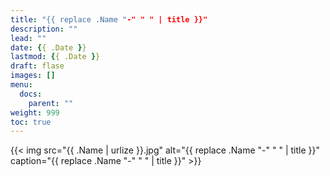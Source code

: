 ```yaml
---
title: "{{ replace .Name "-" " " | title }}"
description: ""
lead: ""
date: {{ .Date }}
lastmod: {{ .Date }}
draft: flase
images: []
menu:
  docs:
    parent: ""
weight: 999
toc: true
---
```


{{< img src="{{ .Name | urlize }}.jpg" alt="{{ replace .Name "-" " " | title }}" caption="{{ replace .Name "-" " " | title }}" >}}
